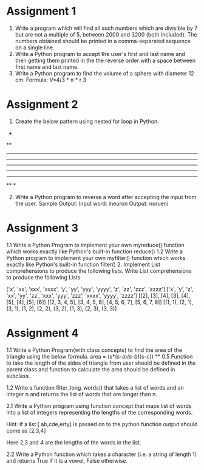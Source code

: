 # Assignment 1

1. Write a program which will find all such numbers which are divisible by 7 but are not a multiple of 5, between 2000 and 3200 (both included). The numbers obtained should be printed in a comma-separated sequence on a single line. 
2. Write a Python program to accept the user's first and last name and then getting them printed in the the reverse order with a space between first name and last name. 
3. Write a Python program to find the volume of a sphere with diameter 12 cm. Formula: V=4/3 * π * r 3 

# Assignment 2
1. Create the below pattern using nested for loop in Python.
*
**
***
****
*****
****
***
**
*

2. Write a Python program to reverse a word after accepting the input from the user.
Sample Output: 
Input word: ineuron
Output: norueni

# Assignment 3
1.1 Write a Python Program to implement your own myreduce() function which works exactly like Python's built-in function reduce() 
1.2 Write a Python program to implement your own myfilter() function which works exactly like Python's built-in function filter() 
2. Implement List comprehensions to produce the following lists. 
Write List comprehensions to produce the following Lists 

 
['x', 'xx', 'xxx', 'xxxx', 'y', 'yy', 'yyy', 'yyyy', 'z', 'zz', 'zzz', 'zzzz'] 
['x', 'y', 'z', 'xx', 'yy', 'zz', 'xxx', 'yyy', 'zzz', 'xxxx', 'yyyy', 'zzzz'] 
[[2], [3], [4], [3], [4], [5], [4], [5], [6]] [[2, 3, 4, 5], [3, 4, 5, 6], 
[4, 5, 6, 7], [5, 6, 7, 8]] 
[(1, 1), (2, 1), (3, 1), (1, 2), (2, 2), (3, 2), (1, 3), (2, 3), (3, 3)] 
 
 # Assignment 4
1.1 Write a Python Program(with class concepts) to find the area of the triangle using the below formula. 
area = (s*(s-a)*(s-b)*(s-c)) ** 0.5 
Function to take the length of the sides of triangle from user should be defined in the parent class and function to calculate the area should be defined in subclass. 

1.2 Write a function filter_long_words() that takes a list of words and an integer n and returns the list of words that are longer than n. 
 
2.1 Write a Python program using function concept that maps list of words into a list of integers representing the lengths of the corresponding words. 
 
Hint: If a list [ ab,cde,erty] is passed on to the python function output should come as [2,3,4] 
 
Here 2,3 and 4 are the lengths of the words in the list. 
 

2.2 Write a Python function which takes a character (i.e. a string of length 1) and returns True if it is a vowel, False otherwise. 

